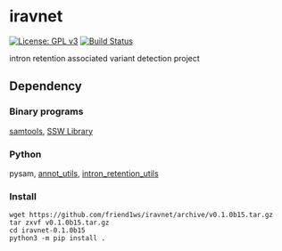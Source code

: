 # iravnet

[![License: GPL v3](https://img.shields.io/badge/License-GPL%20v3-blue.svg)](https://www.gnu.org/licenses/gpl-3.0)
[![Build Status](https://travis-ci.org/friend1ws/iravnet.svg?branch=master)](https://travis-ci.org/friend1ws/iravnet)

intron retention associated variant detection project

## Dependency

### Binary programs

[samtools](http://www.htslib.org/), [SSW Library](https://github.com/mengyao/Complete-Striped-Smith-Waterman-Library)

### Python
pysam, [annot_utils](https://github.com/friend1ws/annot_utils), [intron_retention_utils](https://github.com/friend1ws/intron_retention_utils)

### Install

```
wget https://github.com/friend1ws/iravnet/archive/v0.1.0b15.tar.gz
tar zxvf v0.1.0b15.tar.gz
cd iravnet-0.1.0b15
python3 -m pip install .
```
